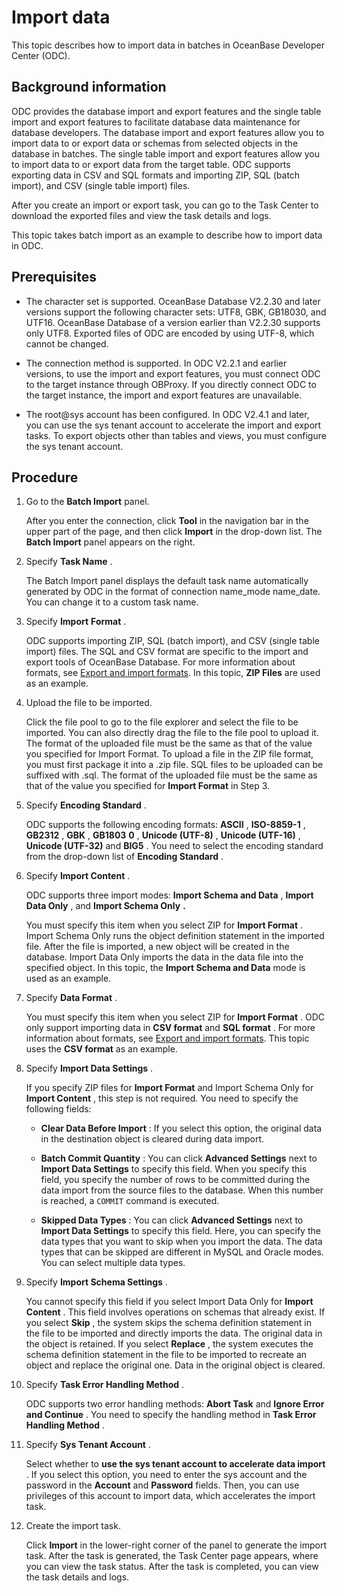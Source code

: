 Import data 
================================

This topic describes how to import data in batches in OceanBase Developer Center (ODC). 

Background information 
-------------------------------------------

ODC provides the database import and export features and the single table import and export features to facilitate database data maintenance for database developers. The database import and export features allow you to import data to or export data or schemas from selected objects in the database in batches. The single table import and export features allow you to import data to or export data from the target table. ODC supports exporting data in CSV and SQL formats and importing ZIP, SQL (batch import), and CSV (single table import) files. 

After you create an import or export task, you can go to the Task Center to download the exported files and view the task details and logs. 

This topic takes batch import as an example to describe how to import data in ODC.

Prerequisites 
----------------------------------

* The character set is supported. OceanBase Database V2.2.30 and later versions support the following character sets: UTF8, GBK, GB18030, and UTF16. OceanBase Database of a version earlier than V2.2.30 supports only UTF8. Exported files of ODC are encoded by using UTF-8, which cannot be changed.

  

* The connection method is supported. In ODC V2.2.1 and earlier versions, to use the import and export features, you must connect ODC to the target instance through OBProxy. If you directly connect ODC to the target instance, the import and export features are unavailable.

  

* The root@sys account has been configured. In ODC V2.4.1 and later, you can use the sys tenant account to accelerate the import and export tasks. To export objects other than tables and views, you must configure the sys tenant account.

  




Procedure 
------------------------------

1. Go to the **Batch Import** panel. 

   After you enter the connection, click **Tool** in the navigation bar in the upper part of the page, and then click **Import** in the drop-down list. The **Batch Import** panel appears on the right.
   

2. Specify **Task Name** . 

   The Batch Import panel displays the default task name automatically generated by ODC in the format of connection name_mode name_date. You can change it to a custom task name.
   

3. Specify **Import** **Format** . 

   ODC supports importing ZIP, SQL (batch import), and CSV (single table import) files. The SQL and CSV format are specific to the import and export tools of OceanBase Database. For more information about formats, see [Export and import formats](../700.client-odc-user-guide/500.client-odc-use-tools/100.client-odc-data-export-and-import/200.client-odc-export-and-import-formats.md). In this topic, **ZIP Files** are used as an example.
   

4. Upload the file to be imported. 

   Click the file pool to go to the file explorer and select the file to be imported. You can also directly drag the file to the file pool to upload it. The format of the uploaded file must be the same as that of the value you specified for Import Format. To upload a file in the ZIP file format, you must first package it into a .zip file. SQL files to be uploaded can be suffixed with .sql. The format of the uploaded file must be the same as that of the value you specified for **Import Format** in Step 3.
   

5. Specify **Encoding Standard** . 

   ODC supports the following encoding formats: **ASCII** , **ISO-8859-1** , **GB2312** , **GBK** , **GB1803** **0** , **Unicode (UTF-8)** , **Unicode (UTF-16)** , **Unicode (UTF-32)** and **BIG5** . You need to select the encoding standard from the drop-down list of **Encoding Standard** .
   

6. Specify **Import Content** . 

   ODC supports three import modes: **Import Schema and Data** , **Import Data Only** , and **Import Schema Only** **.** 

   You must specify this item when you select ZIP for **Import Format** . Import Schema Only runs the object definition statement in the imported file. After the file is imported, a new object will be created in the database. Import Data Only imports the data in the data file into the specified object. In this topic, the **Import Schema and Data** mode is used as an example.
   

7. Specify **Data Format** . 

   You must specify this item when you select ZIP for **Import Format** . ODC only support importing data in **CSV format** and **SQL format** . For more information about formats, see [Export and import formats](../700.client-odc-user-guide/500.client-odc-use-tools/100.client-odc-data-export-and-import/200.client-odc-export-and-import-formats.md). This topic uses the **CSV format** as an example.
   

8. Specify **Import Data Settings** . 

   If you specify ZIP files for **Import Format** and Import Schema Only for **Import Content** , this step is not required. You need to specify the following fields:
   * **Clear Data Before Import** : If you select this option, the original data in the destination object is cleared during data import.

     
   
   * **Batch Commit Quantity** : You can click **Advanced Settings** next to **Import Data Settings** to specify this field. When you specify this field, you specify the number of rows to be committed during the data import from the source files to the database. When this number is reached, a `COMMIT` command is executed.

     
   
   * **Skipped Data Types** : You can click **Advanced Settings** next to **Import Data Settings** to specify this field. Here, you can specify the data types that you want to skip when you import the data. The data types that can be skipped are different in MySQL and Oracle modes. You can select multiple data types.

     
   

   

9. Specify **Import Schema Settings** . 

   You cannot specify this field if you select Import Data Only for **Import Content** . This field involves operations on schemas that already exist. If you select **Skip** , the system skips the schema definition statement in the file to be imported and directly imports the data. The original data in the object is retained. If you select **Replace** , the system executes the schema definition statement in the file to be imported to recreate an object and replace the original one. Data in the original object is cleared.
   

10. Specify **Task Error Handling Method** . 

    ODC supports two error handling methods: **Abort Task** and **Ignore Error and Continue** . You need to specify the handling method in **Task Error Handling Method** .
    

11. Specify **Sys Tenant Account** . 

    Select whether to **use the sys tenant account to accelerate data import** . If you select this option, you need to enter the sys account and the password in the **Account** and **Password** fields. Then, you can use privileges of this account to import data, which accelerates the import task.
    

12. Create the import task. 

    Click **Import** in the lower-right corner of the panel to generate the import task. After the task is generated, the Task Center page appears, where you can view the task status. After the task is completed, you can view the task details and logs.
    



